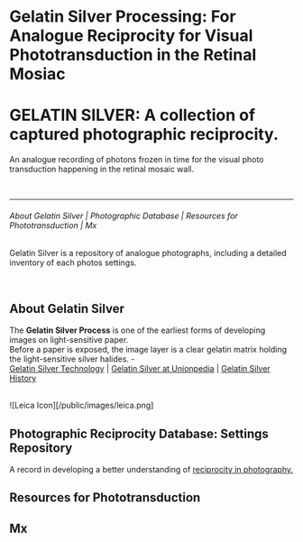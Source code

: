 # Gelatin Silver Processing: For Analogue Reciprocity for Visual Phototransduction in the Retinal Mosiac

# GELATIN SILVER: A collection of captured photographic reciprocity.

An analogue recording of photons frozen in time for the visual photo transduction happening in the retinal mosaic wall.

<br>

---

###### About Gelatin Silver | Photographic Database | Resources for Phototransduction | Mx

Gelatin Silver is a repository of analogue photographs, including a detailed inventory of each photos settings.

<br>


## About Gelatin Silver
The **Gelatin Silver Process** is one of the earliest forms of developing images on light-sensitive paper.<br>
Before a paper is exposed, the image layer is a clear gelatin matrix holding the light-sensitive silver halides. - <br>
[Gelatin Silver Technology](https://en.wikipedia.org/wiki/Gelatin_silver_process#Technology)
|
[Gelatin Silver at Unionpedia](https://en.unionpedia.org/Gelatin_silver_process) | [Gelatin Silver History](https://smarthistory.org/the-gelatin-silver-process-10-of-12/)

<br>
![Leica Icon][/public/images/leica.png]


## Photographic Reciprocity Database: Settings Repository
A record in developing a better understanding of [reciprocity in photography.](https://www.picturecorrect.com/tips/understanding-reciprocity-in-photography/)
<br>





## Resources for Phototransduction




## Mx
